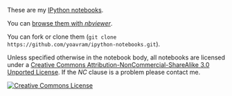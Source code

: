 These are my [IPython notebooks](http://ipython.org/ipython-doc/dev/interactive/htmlnotebook.html).

You can [browse them with *nbviewer*](http://nbviewer.ipython.org/github/yoavram/ipython-notebooks/tree/master/).

You can fork or clone them (`git clone https://github.com/yoavram/ipython-notebooks.git`).

Unless specified otherwise in the notebook body, all notebooks are licensed under a <a rel="license" href="http://creativecommons.org/licenses/by-nc-sa/3.0/">Creative Commons Attribution-NonCommercial-ShareAlike 3.0 Unported License</a>. If the _NC_ clause is a problem please contact me.

<a rel="license" href="http://creativecommons.org/licenses/by-nc-sa/3.0/"><img alt="Creative Commons License" style="border-width:0" src="http://i.creativecommons.org/l/by-nc-sa/3.0/80x15.png" /></a>

